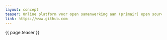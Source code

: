```yaml
---
layout: concept
teaser: Online platform voor open samenwerking aan (primair) open source software.
link: https://www.github.com
---
```

{{ page.teaser }}